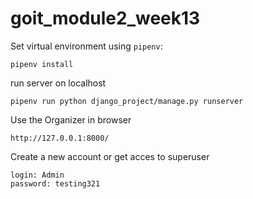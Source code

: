 # goit_module2_week13

Set virtual environment using `pipenv`:
```
pipenv install
```

run server on localhost
```
pipenv run python django_project/manage.py runserver
```

Use the Organizer in browser
```
http://127.0.0.1:8000/
```

Create a new account or get acces to superuser 
```
login: Admin
password: testing321
```
